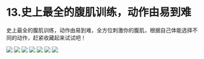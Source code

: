 # 13.史上最全的腹肌训练，动作由易到难

史上最全的腹肌训练，动作由易到难，全方位刺激你的腹肌，根据自己体能选择不同的动作，赶紧收藏起来试试吧！

![](1.jpg)
![](2.jpg)
![](3.jpg)
![](4.jpg)
![](5.jpg)
![](6.jpg)
![](7.jpg)